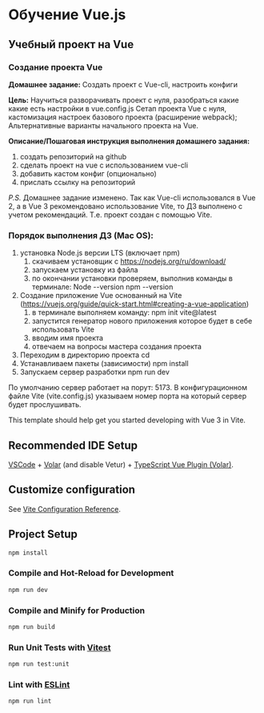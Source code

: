 # Обучение Vue.js
## Учебный проект на Vue
### Создание проекта Vue

**Домашнее задание:**
Создать проект с Vue-cli, настроить конфиги

**Цель:**
Научиться разворачивать проект с нуля, разобраться какие какие есть настройки в vue.config.js
Сетап проекта Vue с нуля, кастомизация настроек базового проекта (расширение webpack);
Альтернативные варианты начального проекта на Vue.

**Описание/Пошаговая инструкция выполнения домашнего задания:**
1. создать репозиторий на github
1. сделать проект на vue с использованием vue-cli
1. добавить кастом конфиг (опционально)
1. прислать ссылку на репозиторий

*P.S.*
Домашнее задание изменено.
Так как Vue-cli использовался в Vue 2, а в Vue 3 рекомендовано использование Vite, то ДЗ выполнено с учетом рекомендаций.
Т.е. проект создан с помощью Vite.


### Порядок выполнения ДЗ (Mac OS):
1. установка Node.js версии LTS (включает npm)
    1. скачиваем установщик с https://nodejs.org/ru/download/
    1. запускаем установку из файла
    1. по окончании установки проверяем, выполнив команды в терминале:
        Node --version
        npm --version
1. Создание приложение Vue основанный на Vite (https://vuejs.org/guide/quick-start.html#creating-a-vue-application)
    1. в терминале выполняем команду: 
        npm init vite@latest
    1. запустится генератор нового приложения которое будет в себе использовать Vite
    1. вводим имя проекта
    1. отвечаем на вопросы мастера создания проекта
1. Переходим в директорию проекта
        cd <your-project-name>
1. Устанавливаем пакеты (зависимости)
        npm install
1. Запускаем сервер разработки
        npm run dev
        
По умолчанию сервер работает на порут: 5173. В конфигурационном файле Vite (vite.config.js) указываем номер порта на который сервер будет прослушивать.



This template should help get you started developing with Vue 3 in Vite.

## Recommended IDE Setup

[VSCode](https://code.visualstudio.com/) + [Volar](https://marketplace.visualstudio.com/items?itemName=Vue.volar) (and disable Vetur) + [TypeScript Vue Plugin (Volar)](https://marketplace.visualstudio.com/items?itemName=Vue.vscode-typescript-vue-plugin).

## Customize configuration

See [Vite Configuration Reference](https://vitejs.dev/config/).

## Project Setup

```sh
npm install
```

### Compile and Hot-Reload for Development

```sh
npm run dev
```

### Compile and Minify for Production

```sh
npm run build
```

### Run Unit Tests with [Vitest](https://vitest.dev/)

```sh
npm run test:unit
```

### Lint with [ESLint](https://eslint.org/)

```sh
npm run lint
```

